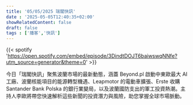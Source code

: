```yaml
---
title: '05/05/2025 瑞閣快訊'
date : '2025-05-05T12:40:35+02:00'
showRelatedContent: false
draft: false
tags : ['播客','快訊']
---
```

{{< spotify 'https://open.spotify.com/embed/episode/3DindtDOJT6baiwswqNNfe?utm_source=generator&theme=0' >}}

今日「瑞閣快訊」聚焦波蘭市場的最新動態，涵蓋 Beyond.pl 啟動中東歐最大 AI 工廠、波蘭核能項目的能源轉型機遇、Leapmotor 的電動車擴張、Erste 收購 Santander Bank Polska 的銀行業變局，以及波蘭國防支出的軍工投資熱潮。主持人李歐將帶您快速解析這些新聞的投資潛力與風險，助您掌握全球市場脈動。